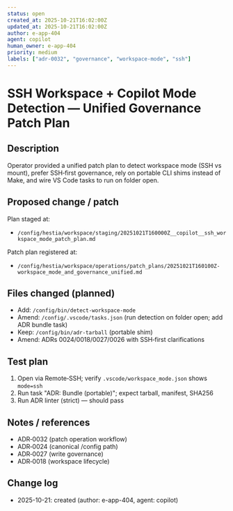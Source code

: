 ```yaml
---
status: open
created_at: 2025-10-21T16:02:00Z
updated_at: 2025-10-21T16:02:00Z
author: e-app-404
agent: copilot
human_owner: e-app-404
priority: medium
labels: ["adr-0032", "governance", "workspace-mode", "ssh"]
---
```


# SSH Workspace + Copilot Mode Detection — Unified Governance Patch Plan

## Description
Operator provided a unified patch plan to detect workspace mode (SSH vs mount), prefer SSH‑first governance, rely on portable CLI shims instead of Make, and wire VS Code tasks to run on folder open.

## Proposed change / patch
Plan staged at:
- `/config/hestia/workspace/staging/20251021T160000Z__copilot__ssh_workspace_mode_patch_plan.md`

Patch plan registered at:
- `/config/hestia/workspace/operations/patch_plans/20251021T160100Z-workspace_mode_and_governance_unified.md`

## Files changed (planned)
- Add: `/config/bin/detect-workspace-mode`
- Amend: `/config/.vscode/tasks.json` (run detection on folder open; add ADR bundle task)
- Keep: `/config/bin/adr-tarball` (portable shim)
- Amend: ADRs 0024/0018/0027/0026 with SSH‑first clarifications

## Test plan
1) Open via Remote‑SSH; verify `.vscode/workspace_mode.json` shows `mode=ssh`
2) Run task "ADR: Bundle (portable)"; expect tarball, manifest, SHA256
3) Run ADR linter (strict) — should pass

## Notes / references
- ADR‑0032 (patch operation workflow)
- ADR‑0024 (canonical /config path)
- ADR‑0027 (write governance)
- ADR‑0018 (workspace lifecycle)

## Change log
- 2025-10-21: created (author: e-app-404, agent: copilot)
